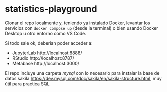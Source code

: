 # statistics-playground

Clonar el repo localmente y, teniendo ya instalado Docker, levantar los servicios con `docker compose up` (desde la terminal) o bien usando Docker Desktop u otro entorno como VS Code.

Si todo sale ok, deberían poder acceder a:
* JupyterLab http://localhost:8888/
* RStudio http://localhost:8787/
* Metabase http://localhost:3000/

El repo incluye una carpeta _mysql_ con lo necesario para instalar la base de datos sakila https://dev.mysql.com/doc/sakila/en/sakila-structure.html, muy útil para practica SQL
